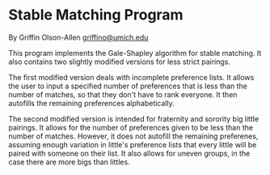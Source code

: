 
Stable Matching Program
===========================


By Griffin Olson-Allen <griffino@umich.edu>

This program implements the Gale-Shapley algorithm for stable matching. It also contains 
two slightly modified versions for less strict pairings.

The first modified version deals with incomplete preference lists. It allows the user to input a 
specified number of preferences that is less than the number of matches, so that they don't 
have to rank everyone. It then autofills the remaining preferences alphabetically.  

The second modified version is intended for fraternity and sorority big little pairings. 
It allows for the number of preferences given to be less than the number of matches. 
However, it does not autofill the remaining preferenes, assuming  enough variation in little's 
preference lists that every little will be paired with someone on their list. It also allows for 
uneven groups, in the case there are more bigs than littles.

